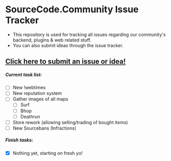 # SourceCode.Community Issue Tracker

- This repository is used for tracking all issues regarding our community's backend, plugins & web related stuff.
- You can also submit ideas through the issue tracker.

## [Click here to submit an issue or idea!](https://github.com/meev/SourceCode/issues/new)

##### Current task list:
- [ ] New !webtimes
- [ ] New reputation system
- [ ] Gather images of all maps
  - [ ] Surf
  - [ ] Bhop
  - [ ] Deathrun
- [ ] Store rework (allowing selling/trading of bought items)
- [ ] New Sourcebans (Infractions)

##### Finish tasks:
- [x] Nothing yet, starting on fresh yo!
